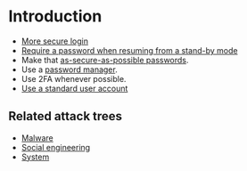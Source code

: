 # Introduction

* [More secure login](login.md)
* [Require a password when resuming from a stand-by mode](resuming.md)
* Make that [as-secure-as-possible passwords](passwords.md).
* Use a [password manager](password-manager.md).
* Use 2FA whenever possible.
* [Use a standard user account](standard-user.md)

## Related attack trees

* [Malware](attack-trees:docs/malware/README)
* [Social engineering](attack-trees:docs/social-engineering/README)
* [System](attack-trees:docs/system/README)